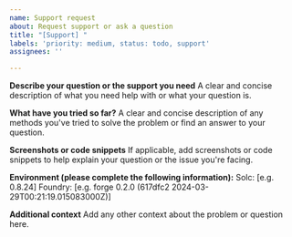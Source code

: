 ```yaml
---
name: Support request
about: Request support or ask a question
title: "[Support] "
labels: 'priority: medium, status: todo, support'
assignees: ''

---
```


**Describe your question or the support you need**
A clear and concise description of what you need help with or what your question is.

**What have you tried so far?**
A clear and concise description of any methods you've tried to solve the problem or find an answer to your question.

**Screenshots or code snippets**
If applicable, add screenshots or code snippets to help explain your question or the issue you're facing.

**Environment (please complete the following information):**
Solc: [e.g. 0.8.24]
Foundry: [e.g. forge 0.2.0 (617dfc2 2024-03-29T00:21:19.015083000Z)]

**Additional context**
Add any other context about the problem or question here.
